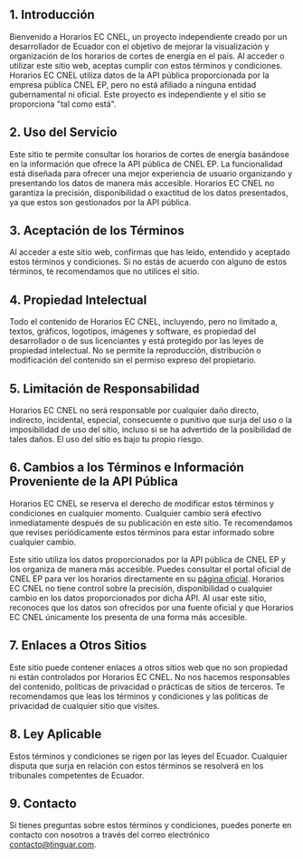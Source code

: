 ## 1. Introducción
Bienvenido a Horarios EC CNEL, un proyecto independiente creado por un desarrollador de Ecuador con el objetivo de mejorar la visualización y organización de los horarios de cortes de energía en el país. Al acceder o utilizar este sitio web, aceptas cumplir con estos términos y condiciones. Horarios EC CNEL utiliza datos de la API pública proporcionada por la empresa pública CNEL EP, pero no está afiliado a ninguna entidad gubernamental ni oficial. Este proyecto es independiente y el sitio se proporciona "tal como está".

## 2. Uso del Servicio
Este sitio te permite consultar los horarios de cortes de energía basándose en la información que ofrece la API pública de CNEL EP. La funcionalidad está diseñada para ofrecer una mejor experiencia de usuario organizando y presentando los datos de manera más accesible. Horarios EC CNEL no garantiza la precisión, disponibilidad o exactitud de los datos presentados, ya que estos son gestionados por la API pública.

## 3. Aceptación de los Términos
Al acceder a este sitio web, confirmas que has leído, entendido y aceptado estos términos y condiciones. Si no estás de acuerdo con alguno de estos términos, te recomendamos que no utilices el sitio.

## 4. Propiedad Intelectual
Todo el contenido de Horarios EC CNEL, incluyendo, pero no limitado a, textos, gráficos, logotipos, imágenes y software, es propiedad del desarrollador o de sus licenciantes y está protegido por las leyes de propiedad intelectual. No se permite la reproducción, distribución o modificación del contenido sin el permiso expreso del propietario.

## 5. Limitación de Responsabilidad
Horarios EC CNEL no será responsable por cualquier daño directo, indirecto, incidental, especial, consecuente o punitivo que surja del uso o la imposibilidad de uso del sitio, incluso si se ha advertido de la posibilidad de tales daños. El uso del sitio es bajo tu propio riesgo.

## 6. Cambios a los Términos e Información Proveniente de la API Pública
Horarios EC CNEL se reserva el derecho de modificar estos términos y condiciones en cualquier momento. Cualquier cambio será efectivo inmediatamente después de su publicación en este sitio. Te recomendamos que revises periódicamente estos términos para estar informado sobre cualquier cambio.

Este sitio utiliza los datos proporcionados por la API pública de CNEL EP y los organiza de manera más accesible. Puedes consultar el portal oficial de CNEL EP para ver los horarios directamente en su [página oficial](https://www.cnelep.gob.ec/). Horarios EC CNEL no tiene control sobre la precisión, disponibilidad o cualquier cambio en los datos proporcionados por dicha API. Al usar este sitio, reconoces que los datos son ofrecidos por una fuente oficial y que Horarios EC CNEL únicamente los presenta de una forma más accesible.

## 7. Enlaces a Otros Sitios
Este sitio puede contener enlaces a otros sitios web que no son propiedad ni están controlados por Horarios EC CNEL. No nos hacemos responsables del contenido, políticas de privacidad o prácticas de sitios de terceros. Te recomendamos que leas los términos y condiciones y las políticas de privacidad de cualquier sitio que visites.

## 8. Ley Aplicable
Estos términos y condiciones se rigen por las leyes del Ecuador. Cualquier disputa que surja en relación con estos términos se resolverá en los tribunales competentes de Ecuador.

## 9. Contacto
Si tienes preguntas sobre estos términos y condiciones, puedes ponerte en contacto con nosotros a través del correo electrónico [contacto@tinguar.com](mailto:contacto@tinguar.com).
